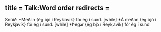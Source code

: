 title = Talk:Word order
redirects =
---

Snúið:
*Meðan {ég bjó í Reykjavík} fór ég í sund. [while]
*Á meðan {ég bjó í Reykjavík} fór ég í sund. [while]
*Þegar {ég bjó í Reykjavík} fór ég í sund